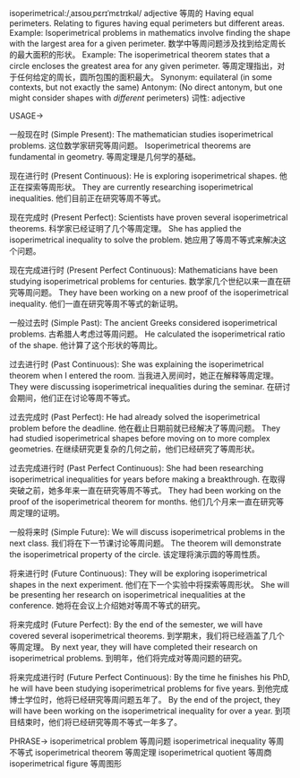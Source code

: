 isoperimetrical:/ˌaɪsoʊˌpɛrɪˈmɛtrɪkəl/
adjective
等周的
Having equal perimeters.  Relating to figures having equal perimeters but different areas.
Example:  Isoperimetrical problems in mathematics involve finding the shape with the largest area for a given perimeter.  数学中等周问题涉及找到给定周长的最大面积的形状。
Example:  The isoperimetrical theorem states that a circle encloses the greatest area for any given perimeter. 等周定理指出，对于任何给定的周长，圆所包围的面积最大。
Synonym:  equilateral (in some contexts, but not exactly the same)
Antonym:  (No direct antonym, but one might consider shapes with *different* perimeters)
词性: adjective


USAGE->

一般现在时 (Simple Present):
The mathematician studies isoperimetrical problems.  这位数学家研究等周问题。
Isoperimetrical theorems are fundamental in geometry. 等周定理是几何学的基础。


现在进行时 (Present Continuous):
He is exploring isoperimetrical shapes. 他正在探索等周形状。
They are currently researching isoperimetrical inequalities. 他们目前正在研究等周不等式。


现在完成时 (Present Perfect):
Scientists have proven several isoperimetrical theorems. 科学家已经证明了几个等周定理。
She has applied the isoperimetrical inequality to solve the problem. 她应用了等周不等式来解决这个问题。


现在完成进行时 (Present Perfect Continuous):
Mathematicians have been studying isoperimetrical problems for centuries. 数学家几个世纪以来一直在研究等周问题。
They have been working on a new proof of the isoperimetrical inequality.  他们一直在研究等周不等式的新证明。


一般过去时 (Simple Past):
The ancient Greeks considered isoperimetrical problems. 古希腊人考虑过等周问题。
He calculated the isoperimetrical ratio of the shape. 他计算了这个形状的等周比。


过去进行时 (Past Continuous):
She was explaining the isoperimetrical theorem when I entered the room. 当我进入房间时，她正在解释等周定理。
They were discussing isoperimetrical inequalities during the seminar.  在研讨会期间，他们正在讨论等周不等式。


过去完成时 (Past Perfect):
He had already solved the isoperimetrical problem before the deadline. 他在截止日期前就已经解决了等周问题。
They had studied isoperimetrical shapes before moving on to more complex geometries. 在继续研究更复杂的几何之前，他们已经研究了等周形状。


过去完成进行时 (Past Perfect Continuous):
She had been researching isoperimetrical inequalities for years before making a breakthrough.  在取得突破之前，她多年来一直在研究等周不等式。
They had been working on the proof of the isoperimetrical theorem for months.  他们几个月来一直在研究等周定理的证明。


一般将来时 (Simple Future):
We will discuss isoperimetrical problems in the next class. 我们将在下一节课讨论等周问题。
The theorem will demonstrate the isoperimetrical property of the circle.  该定理将演示圆的等周性质。


将来进行时 (Future Continuous):
They will be exploring isoperimetrical shapes in the next experiment.  他们在下一个实验中将探索等周形状。
She will be presenting her research on isoperimetrical inequalities at the conference. 她将在会议上介绍她对等周不等式的研究。


将来完成时 (Future Perfect):
By the end of the semester, we will have covered several isoperimetrical theorems. 到学期末，我们将已经涵盖了几个等周定理。
By next year, they will have completed their research on isoperimetrical problems. 到明年，他们将完成对等周问题的研究。


将来完成进行时 (Future Perfect Continuous):
By the time he finishes his PhD, he will have been studying isoperimetrical problems for five years. 到他完成博士学位时，他将已经研究等周问题五年了。
By the end of the project, they will have been working on the isoperimetrical inequality for over a year. 到项目结束时，他们将已经研究等周不等式一年多了。



PHRASE->
isoperimetrical problem 等周问题
isoperimetrical inequality 等周不等式
isoperimetrical theorem 等周定理
isoperimetrical quotient 等周商
isoperimetrical figure 等周图形
